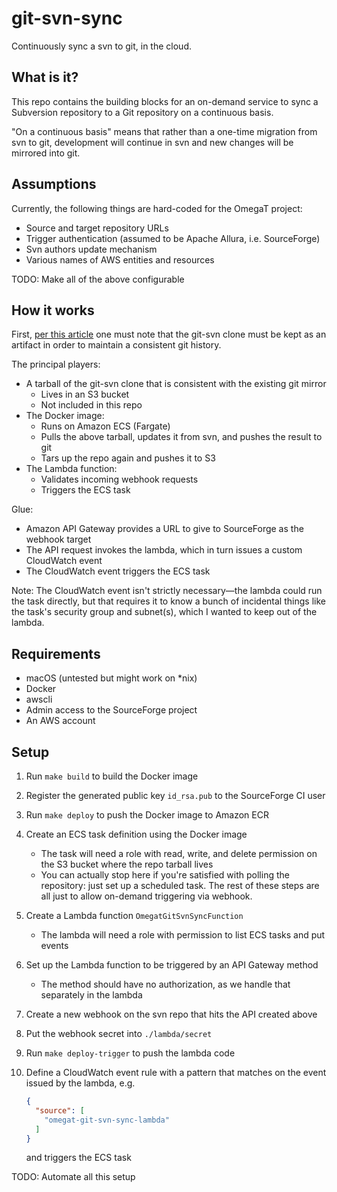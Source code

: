 # git-svn-sync

Continuously sync a svn to git, in the cloud.

## What is it?

This repo contains the building blocks for an on-demand service to sync a
Subversion repository to a Git repository on a continuous basis.

"On a continuous basis" means that rather than a one-time migration from svn to
git, development will continue in svn and new changes will be mirrored into git.

## Assumptions

Currently, the following things are hard-coded for the OmegaT project:

- Source and target repository URLs
- Trigger authentication (assumed to be Apache Allura, i.e. SourceForge)
- Svn authors update mechanism
- Various names of AWS entities and resources

TODO: Make all of the above configurable

## How it works

First, [per this article](https://gist.github.com/amake/4752f5f5169a1a7fb137)
one must note that the git-svn clone must be kept as an artifact in order to
maintain a consistent git history.

The principal players:

- A tarball of the git-svn clone that is consistent with the existing git mirror
  - Lives in an S3 bucket
  - Not included in this repo
- The Docker image:
  - Runs on Amazon ECS (Fargate)
  - Pulls the above tarball, updates it from svn, and pushes the result to git
  - Tars up the repo again and pushes it to S3
- The Lambda function:
  - Validates incoming webhook requests
  - Triggers the ECS task

Glue:

- Amazon API Gateway provides a URL to give to SourceForge as the webhook target
- The API request invokes the lambda, which in turn issues a custom CloudWatch
  event
- The CloudWatch event triggers the ECS task

Note: The CloudWatch event isn't strictly necessary—the lambda could run the
task directly, but that requires it to know a bunch of incidental things like
the task's security group and subnet(s), which I wanted to keep out of the
lambda.

## Requirements

- macOS (untested but might work on *nix)
- Docker
- awscli
- Admin access to the SourceForge project
- An AWS account

## Setup

1. Run `make build` to build the Docker image
2. Register the generated public key `id_rsa.pub` to the SourceForge CI user
3. Run `make deploy` to push the Docker image to Amazon ECR
4. Create an ECS task definition using the Docker image
    - The task will need a role with read, write, and delete permission on the
      S3 bucket where the repo tarball lives
    - You can actually stop here if you're satisfied with polling the
      repository: just set up a scheduled task. The rest of these steps are all
      just to allow on-demand triggering via webhook.
5. Create a Lambda function `OmegatGitSvnSyncFunction`
    - The lambda will need a role with permission to list ECS tasks and put
      events
6. Set up the Lambda function to be triggered by an API Gateway method
    - The method should have no authorization, as we handle that separately in the lambda
7. Create a new webhook on the svn repo that hits the API created above
8. Put the webhook secret into `./lambda/secret`
9. Run `make deploy-trigger` to push the lambda code
10. Define a CloudWatch event rule with a pattern that matches on the event
    issued by the lambda, e.g.

    ```json
    {
      "source": [
        "omegat-git-svn-sync-lambda"
      ]
    }
    ```

    and triggers the ECS task

TODO: Automate all this setup
